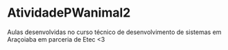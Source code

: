 # AtividadePWanimal2
Aulas desenvolvidas no curso técnico de desenvolvimento de sistemas em Araçoiaba em parceria de Etec &lt;3
